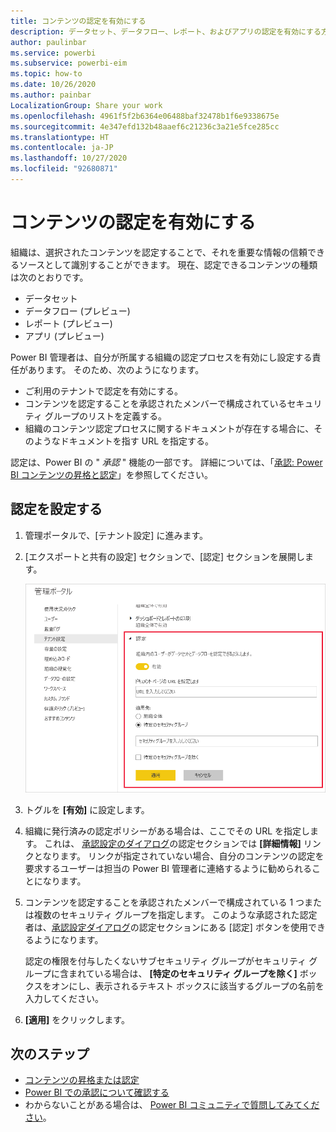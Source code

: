 ```yaml
---
title: コンテンツの認定を有効にする
description: データセット、データフロー、レポート、およびアプリの認定を有効にする方法について説明します。
author: paulinbar
ms.service: powerbi
ms.subservice: powerbi-eim
ms.topic: how-to
ms.date: 10/26/2020
ms.author: painbar
LocalizationGroup: Share your work
ms.openlocfilehash: 4961f5f2b6364e06488baf32478b1f6e9338675e
ms.sourcegitcommit: 4e347efd132b48aaef6c21236c3a21e5fce285cc
ms.translationtype: HT
ms.contentlocale: ja-JP
ms.lasthandoff: 10/27/2020
ms.locfileid: "92680871"
---
```

# <a name="enable-content-certification"></a>コンテンツの認定を有効にする

組織は、選択されたコンテンツを認定することで、それを重要な情報の信頼できるソースとして識別することができます。 現在、認定できるコンテンツの種類は次のとおりです。
* データセット
* データフロー (プレビュー)
* レポート (プレビュー)
* アプリ (プレビュー)

Power BI 管理者は、自分が所属する組織の認定プロセスを有効にし設定する責任があります。 そのため、次のようになります。
* ご利用のテナントで認定を有効にする。
* コンテンツを認定することを承認されたメンバーで構成されているセキュリティ グループのリストを定義する。
* 組織のコンテンツ認定プロセスに関するドキュメントが存在する場合に、そのようなドキュメントを指す URL を指定する。

認定は、Power BI の " *承認* " 機能の一部です。 詳細については、「[承認: Power BI コンテンツの昇格と認定](../collaborate-share/service-endorsement-overview.md)」を参照してください。

## <a name="set-up-certification"></a>認定を設定する

1. 管理ポータルで、[テナント設定] に進みます。
1. [エクスポートと共有の設定] セクションで、[認定] セクションを展開します。

   ![データセットとデータフローの認定を設定する](media/service-admin-setup-certification/service-admin-certification-setup-dialog.png)

1. トグルを **[有効]** に設定します。
1. 組織に発行済みの認定ポリシーがある場合は、ここでその URL を指定します。 これは、 [承認設定のダイアログ](../collaborate-share/service-endorse-content.md#request-content-certification)の認定セクションでは **[詳細情報]** リンクとなります。 リンクが指定されていない場合、自分のコンテンツの認定を要求するユーザーは担当の Power BI 管理者に連絡するように勧められることになります。
1. コンテンツを認定することを承認されたメンバーで構成されている 1 つまたは複数のセキュリティ グループを指定します。 このような承認された認定者は、[承認設定ダイアログ](../collaborate-share/service-endorse-content.md#certify-content)の認定セクションにある [認定] ボタンを使用できるようになります。
    
    認定の権限を付与したくないサブセキュリティ グループがセキュリティ グループに含まれている場合は、 **[特定のセキュリティ グループを除く]** ボックスをオンにし、表示されるテキスト ボックスに該当するグループの名前を入力してください。
1. **[適用]** をクリックします。

## <a name="next-steps"></a>次のステップ
* [コンテンツの昇格または認定](../collaborate-share/service-endorse-content.md)
* [Power BI での承認について確認する](../collaborate-share/service-endorsement-overview.md)
* わからないことがある場合は、 [Power BI コミュニティで質問してみてください](https://community.powerbi.com/)。
